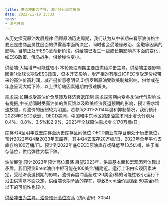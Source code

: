 ```yaml
---
title: 供给冲击为主导，油价预计高位震荡
date: 2022-11-18 15:33
tags:
- 油气开采 
---
```

从历史探究原油发展规律
回顾原油历史周期，我们认为从中长期来看原油价格主要还是由商品属性层面的供需基本面所决定，同时也会受地缘政治、金融等因素的影响。目前正处于ESG革命新阶段，供给端已发生一些或长期影响基本面的变化，如ESG政策、俄乌战争，供给弹性变小。

供给端:大幅增产可能性较小
本轮原油周期主要由供给冲击主导，供给端主要影响因素1)全球长期受ESG政策、资本开支影响，增产相对有限;2)OPEC享受定价权带来的高油价高利润，减产挺价意愿明显;3)俄罗斯原油受欧美制裁影响，供给或在年底呈现大幅下降，以上供给端因素短期内很难解决。
<!-- more -->
需求端:长期或受高油价负反馈及经济衰退压制
需求端短期内受冬季油代气影响或有提振;中长期同时受高油价的负反馈以及欧美经济衰退预期的影响，预计需求增速放缓，对油价的压制较为明显。若参照2011-2014年温和抑制情况，我们预计2023年OECD欧洲、OECD美洲、中国和中东地区的原油需求同比增长分别为0.4%、0.8%、3.5%和2.9%，2023年全球原油需求增长170万桶/日。

库存:Q4至明年或去库存至历史库存区间低位
OECD商业库存目前处于历史低位，预计2022年Q4至2023年去库存，其中Q4去库存20万桶/日，2023年全年平均去库存约100万桶/日。预计到2022年底OECD原油库存或降低至13.5亿桶，处于库存低位，供给弹性大幅下跌。

油价展望:预计2023年预计高位震荡
展望2023年，供需基本面和宏观因素体现出矛盾。我们预测Brent油价中枢可能在100美金/桶附近。运行上沿由宏观因素决定，受经济衰退预期的影响，油价再度冲高超过120美金/桶的可能性较小;运行下沿由供需基本面决定，供给端长期矛盾的存在，导致Brent油价回落到80美金/桶以下的可能性也较小。

[供给冲击为主导，油价预计高位震荡](https://url12.ctfile.com/f/3948612-727416028-a4aa7b?p=3054)
(访问密码: 3054)

